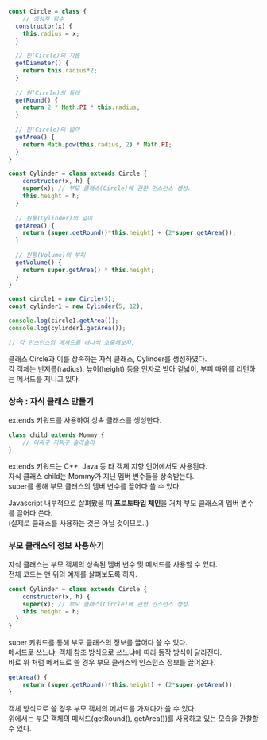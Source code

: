 ```javascript
const Circle = class {
	// 생성자 함수
  constructor(x) {
  	this.radius = x;
  }
  
  // 원(Circle)의 지름
  getDiameter() {
  	return this.radius*2;
  }
  
  // 원(Circle)의 둘레
  getRound() {
  	return 2 * Math.PI * this.radius;
  }
  
  // 원(Circle)의 넓이
  getArea() {
  	return Math.pow(this.radius, 2) * Math.PI;
  }
}

const Cylinder = class extends Circle {
	constructor(x, h) {
  	super(x); // 부모 클래스(Circle)에 관한 인스턴스 생성.
    this.height = h;
  }
  
  // 원통(Cylinder)의 넓이
  getArea() {
  	return (super.getRound()*this.height) + (2*super.getArea());
  }
  
  // 원통(Volume)의 부피
  getVolume() {
  	return super.getArea() * this.height;
  }
}

const circle1 = new Circle(5);
const cylinder1 = new Cylinder(5, 12);

console.log(circle1.getArea());
console.log(cylinder1.getArea());

// 각 인스턴스의 메서드를 하나씩 호출해보자.
```
<p>
클래스 Circle과 이를 상속하는 자식 클래스, Cylinder를 생성하였다.<br />
각 객체는 반지름(radius), 높이(height) 등을 인자로 받아 겉넓이, 부피 따위를 리턴하는 메서드를 지니고 있다.
</p>

### 상속 : 자식 클래스 만들기

<p>extends 키워드를 사용하여 상속 클래스를 생성한다.</p>

```javascript
class child extends Mommy {
    // 어쩌구 저쩌구 숄라숄라
}
```
<p>
extends 키워드는 C++, Java 등 타 객체 지향 언어에서도 사용된다.<br />
자식 클래스 child는 Mommy가 지닌 멤버 변수들을 상속받는다.<br />
super를 통해 부모 클래스의 멤버 변수를 끌어다 쓸 수 있다.
</p>

<p>
Javascript 내부적으로 살펴봤을 때 <b>프로토타입 체인</b>을 거쳐 부모 클래스의 멤버 변수를 끌어다 쓴다.<br />
(실제로 클래스를 사용하는 것은 아닐 것이므로..)
</p>

### 부모 클래스의 정보 사용하기

<p>
자식 클래스는 부모 객체의 상속된 멤버 변수 및 메서드를 사용할 수 있다.<br />
전체 코드는 맨 위의 예제를 살펴보도록 하자.
</p>

```javascript
const Cylinder = class extends Circle {
	constructor(x, h) {
  	super(x); // 부모 클래스(Circle)에 관한 인스턴스 생성.
    this.height = h;
  }
}
```

<p>
super 키워드를 통해 부모 클래스의 정보를 끌어다 쓸 수 있다.<br />
메서드로 쓰느냐, 객체 참조 방식으로 쓰느냐에 따라 동작 방식이 달라진다.<br />
바로 위 처럼 메서드로 쓸 경우 부모 클래스의 인스턴스 정보를 끌어온다.
</p>

```javascript
getArea() {
    return (super.getRound()*this.height) + (2*super.getArea());
}
```

<p>
객체 방식으로 쓸 경우 부모 객체의 메서드를 가져다가 쓸 수 있다.<br />
위에서는 부모 객체의 메서드(getRound(), getArea())를 사용하고 있는 모습을 관찰할 수 있다.
</p>
